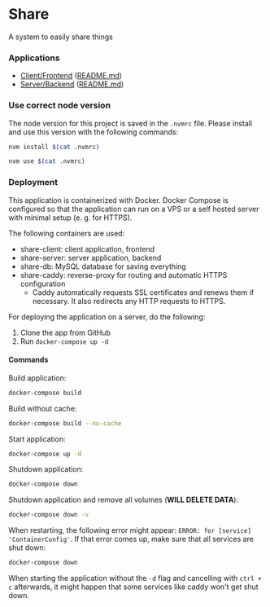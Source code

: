 # Share
A system to easily share things

### Applications

- [Client/Frontend](./client) ([README.md](./client/README.md))
- [Server/Backend](./server) ([README.md](./server/README.md))

### Use correct node version

The node version for this project is saved in the `.nvmrc` file. Please install and use this version with the following commands:

```sh
nvm install $(cat .nvmrc)
```

```sh
nvm use $(cat .nvmrc)
```

### Deployment

This application is containerized with Docker. Docker Compose is configured so that the application can run on a VPS or a self hosted server with minimal setup (e. g. for HTTPS).

The following containers are used:

- share-client: client application, frontend
- share-server: server application, backend
- share-db: MySQL database for saving everything
- share-caddy: reverse-proxy for routing and automatic HTTPS configuration
  - Caddy automatically requests SSL certificates and renews them if necessary. It also redirects any HTTP requests to HTTPS.



For deploying the application on a server, do the following:

1. Clone the app from GitHub
2. Run `docker-compose up -d`



#### Commands

Build application:

```sh
docker-compose build
```

Build without cache:

```sh
docker-compose build --no-cache
```



Start application:

```sh
docker-compose up -d
```



Shutdown application:

```sh
docker-compose down
```

Shutdown application and remove all volumes (**WILL DELETE DATA**):

```sh
docker-compose down -v
```



When restarting, the following error might appear: `ERROR: for [service] 'ContainerConfig'`. If that error comes up, make sure that all services are shut down:

```sh
docker-compose down
```

When starting the application without the `-d` flag and cancelling with `ctrl + c` afterwards, it might happen that some services like caddy won't get shut down.
